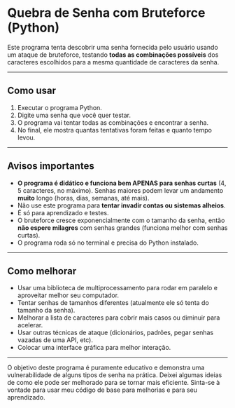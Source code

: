 # Quebra de Senha com Bruteforce (Python)

Este programa tenta descobrir uma senha fornecida pelo usuário usando um ataque de bruteforce, testando **todas as combinações possíveis** dos caracteres escolhidos para a mesma quantidade de caracteres da senha.

---

## Como usar

1. Executar o programa Python.
2. Digite uma senha que você quer testar.
3. O programa vai tentar todas as combinações e encontrar a senha.
4. No final, ele mostra quantas tentativas foram feitas e quanto tempo levou.

---

## Avisos importantes

* **O programa é didático e funciona bem APENAS para senhas curtas** (4, 5 caracteres, no máximo). Senhas maiores podem levar um
  andamento **muito** longo (horas, dias, semanas, até mais).
* Não use este programa para **tentar invadir contas ou sistemas alheios**.
* É só para aprendizado e testes.
* O bruteforce cresce exponencialmente com o tamanho da senha, então **não espere milagres** com senhas grandes (funciona melhor com senhas curtas).
* O programa roda só no terminal e precisa do Python instalado.

---

## Como melhorar

* Usar uma biblioteca de multiprocessamento para rodar em paralelo e aproveitar melhor seu computador.
* Tentar senhas de tamanhos diferentes (atualmente ele só tenta do tamanho da senha).
* Melhorar a lista de caracteres para cobrir mais casos ou diminuir para acelerar.
* Usar outras técnicas de ataque (dicionários, padrões, pegar senhas vazadas de uma API, etc).
* Colocar uma interface gráfica para melhor interação.

---

O objetivo deste programa é puramente educativo e demonstra uma vulnerabilidade de alguns tipos de senha na prática.
Deixei algumas ideias de como ele pode ser melhorado para se tornar mais eficiente.
Sinta-se à vontade para usar meu código de base para melhorias e para seu aprendizado.
